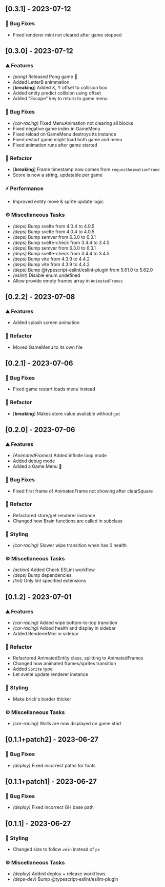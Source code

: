 ## [0.3.1] - 2023-07-12

### 🐛 Bug Fixes

- Fixed renderer mini not cleared after game stopped

## [0.3.0] - 2023-07-12

### ⛰️  Features

- *(pong)* Released Pong game 🎉
- Added LetterB animmation
- [**breaking**] Added X, Y offset to collision box
- Added entity predict collision using offset
- Added "Escape" key to return to game menu

### 🐛 Bug Fixes

- *(car-racing)* Fixed MenuAnimation not clearing all blocks
- Fixed negative game index in GameMenu
- Fixed reload on GameMenu destroys its instance
- Fixed restart game might load both game and menu
- Fixed animation runs after game started

### 🚜 Refactor

- [**breaking**] Frame timestamp now comes from `requestAnimationFrame`
- Score is now a string, updatable per game

### ⚡ Performance

- Improved entity move & sprite update logic

### ⚙️ Miscellaneous Tasks

- *(deps)* Bump svelte from 4.0.4 to 4.0.5
- *(deps)* Bump svelte from 4.0.4 to 4.0.5
- *(deps)* Bump semver from 6.3.0 to 6.3.1
- *(deps)* Bump svelte-check from 3.4.4 to 3.4.5
- *(deps)* Bump semver from 6.3.0 to 6.3.1
- *(deps)* Bump svelte-check from 3.4.4 to 3.4.5
- *(deps)* Bump vite from 4.3.9 to 4.4.2
- *(deps)* Bump vite from 4.3.9 to 4.4.2
- *(deps)* Bump @typescript-eslint/eslint-plugin from 5.61.0 to 5.62.0
- *(eslint)* Disable enum undefined
- Allow provide empty frames array in `AnimatedFrames`

## [0.2.2] - 2023-07-08

### ⛰️  Features

- Added splash screen animation

### 🚜 Refactor

- Moved GameMenu to its own file

## [0.2.1] - 2023-07-06

### 🐛 Bug Fixes

- Fixed game restart loads menu instead

### 🚜 Refactor

- [**breaking**] Makes store value available without `get`

## [0.2.0] - 2023-07-06

### ⛰️  Features

- *(AnimatedFrames)* Added infinite loop mode
- Added debug mode
- Added a Game Menu 🎉

### 🐛 Bug Fixes

- Fixed first frame of AnimatedFrame not showing after clearSquare

### 🚜 Refactor

- Refactored store/get renderer instance
- Changed how Brain functions are called in subclass

### 🎨 Styling

- *(car-racing)* Slower wipe transition when has 0 health

### ⚙️ Miscellaneous Tasks

- *(action)* Added Check ESLint workflow
- *(deps)* Bump dependencies
- *(lint)* Only lint specified extensions

## [0.1.2] - 2023-07-01

### ⛰️  Features

- *(car-racing)* Added wipe bottom-to-top transition
- *(car-racing)* Added health and display in sidebar
- Added RendererMini in sidebar

### 🚜 Refactor

- Refactored AnimatedEntity class, splitting to AnimatedFrames
- Changed how animated frames/sprites transition
- Added `Sprite` type
- Let svelte update renderer instance

### 🎨 Styling

- Make brick's border thicker

### ⚙️ Miscellaneous Tasks

- *(car-racing)* Walls are now displayed on game start

## [0.1.1+patch2] - 2023-06-27

### 🐛 Bug Fixes

- *(deploy)* Fixed incorrect paths for fonts

## [0.1.1+patch1] - 2023-06-27

### 🐛 Bug Fixes

- *(deploy)* Fixed incorrect GH base path

## [0.1.1] - 2023-06-27

### 🎨 Styling

- Changed size to follow `vmin` instead of `px`

### ⚙️ Miscellaneous Tasks

- *(deploy)* Added deploy + release workflows
- *(deps-dev)* Bump @typescript-eslint/eslint-plugin

